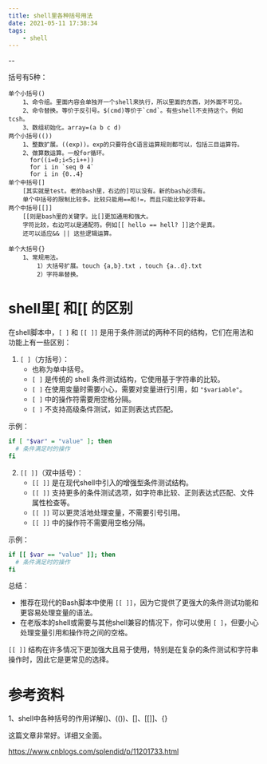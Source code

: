 ```yaml
---
title: shell里各种括号用法
date: 2021-05-11 17:38:34
tags:
	- shell
---
```


--

括号有5种：

```
单个小括号()
	1、命令组。里面内容会单独开一个shell来执行，所以里面的东西，对外面不可见。
	2、命令替换。等价于反引号。$(cmd)等价于`cmd`。有些shell不支持这个。例如tcsh。
	3、数组初始化。array=(a b c d)
两个小括号(())
	1、整数扩展。((exp))。exp的只要符合C语言运算规则都可以，包括三目运算符。
	2、做算数运算。一般for循环。
	  for((i=0;i<5;i++))
	  for i in `seq 0 4`
	  for i in {0..4}
单个中括号[]
	[其实就是test。老的bash里，右边的]可以没有。新的bash必须有。
	单个中括号的限制比较多。比较只能用==和!=，而且只能比较字符串。
两个中括号[[]]
	[[则是bash里的关键字。比[]更加通用和强大。
	字符比较，右边可以是通配符。例如[[ hello == hell? ]]这个是真。
	还可以适应&& || 这些逻辑运算。
	
单个大括号{}
	1、常规用法。
		1）大括号扩展。touch {a,b}.txt ，touch {a..d}.txt
		2）字符串替换。
```

# shell里[ 和[[ 的区别

在shell脚本中，`[ ]` 和 `[[ ]]` 是用于条件测试的两种不同的结构，它们在用法和功能上有一些区别：

1. `[ ]`（方括号）：
   - 也称为单中括号。
   - `[ ]` 是传统的 shell 条件测试结构，它使用基于字符串的比较。
   - `[ ]` 在使用变量时需要小心，需要对变量进行引用，如 `"$variable"`。
   - `[ ]` 中的操作符需要用空格分隔。
   - `[ ]` 不支持高级条件测试，如正则表达式匹配。

示例：
```bash
if [ "$var" = "value" ]; then
  # 条件满足时的操作
fi
```

2. `[[ ]]`（双中括号）：
   - `[[ ]]` 是在现代shell中引入的增强型条件测试结构。
   - `[[ ]]` 支持更多的条件测试选项，如字符串比较、正则表达式匹配、文件属性检查等。
   - `[[ ]]` 可以更灵活地处理变量，不需要引号引用。
   - `[[ ]]` 中的操作符不需要用空格分隔。

示例：
```bash
if [[ $var == "value" ]]; then
  # 条件满足时的操作
fi
```

总结：

- 推荐在现代的Bash脚本中使用 `[[ ]]`，因为它提供了更强大的条件测试功能和更容易处理变量的语法。
- 在老版本的shell或需要与其他shell兼容的情况下，你可以使用 `[ ]`，但要小心处理变量引用和操作符之间的空格。

`[[ ]]` 结构在许多情况下更加强大且易于使用，特别是在复杂的条件测试和字符串操作时，因此它是更常见的选择。



# 参考资料

1、shell中各种括号的作用详解()、(())、[]、[[]]、{}

这篇文章非常好。详细又全面。

https://www.cnblogs.com/splendid/p/11201733.html
